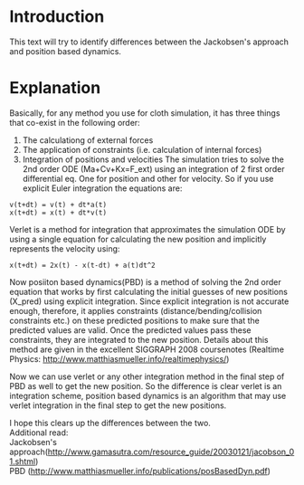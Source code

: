 # Introduction #

This text will try to identify differences between the Jackobsen's approach and position based dynamics.


# Explanation #
Basically, for any method you use for cloth simulation, it has three things that co-exist in the following order:
  1. The calculationg of external forces
  1. The application of constraints (i.e. calculation of internal forces)
  1. Integration of positions and velocities
The simulation tries to solve the 2nd order ODE (Ma+Cv+Kx=F\_ext) using an integration of 2 first order differential eq. One for position and other for velocity. So if you use explicit Euler integration the equations are:
```
v(t+dt) = v(t) + dt*a(t)
x(t+dt) = x(t) + dt*v(t)
```
Verlet is a method for integration that approximates the simulation ODE by using a single equation for calculating the new position and implicitly represents the velocity using:
```
x(t+dt) = 2x(t) - x(t-dt) + a(t)dt^2
```
Now posiiton based dynamics(PBD) is a method of solving the 2nd order equation that works by first calculating the initial guesses of new positions (X\_pred) using explicit integration. Since explicit integration is not accurate enough, therefore, it applies constraints (distance/bending/collision constraints etc.) on these predicted positions to make sure that the predicted values are valid. Once the predicted values pass these constraints, they are integrated to the new position. Details about this method are given in the excellent SIGGRAPH 2008 coursenotes (Realtime Physics: http://www.matthiasmueller.info/realtimephysics/)

Now we can use verlet or any other integration method in the final step of PBD as well to get the new position.
So the difference is clear verlet is an integration scheme, position based dynamics is an algorithm that may use verlet integration in the final step to get the new positions.

I hope this clears up the differences between the two. <br>
Additional read: <br>
Jackobsen's approach(<a href='http://www.gamasutra.com/resource_guide/20030121/jacobson_01.shtml'>http://www.gamasutra.com/resource_guide/20030121/jacobson_01.shtml</a>)<br>
PBD (<a href='http://www.matthiasmueller.info/publications/posBasedDyn.pdf'>http://www.matthiasmueller.info/publications/posBasedDyn.pdf</a>)<br>